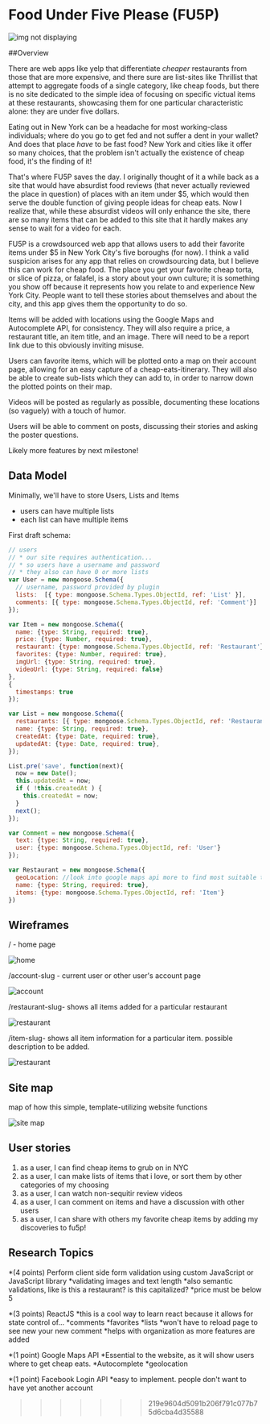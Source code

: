 # Food Under Five Please (FU5P)

![img not displaying](/images/fu5p/fu5pLogo2.png?raw=true "Optional Title")

##Overview

There are web apps like yelp that differentiate *cheaper* restaurants from those that are more expensive, and there sure are list-sites like Thrillist that attempt to aggregate foods of a single category, like cheap foods, but there is no site dedicated to the simple idea of focusing on specific victual items at these restaurants, showcasing them for one particular characteristic alone: they are under five dollars.

Eating out in New York can be a headache for most working-class individuals; where do you go to get fed and not suffer a dent in your wallet? And does that place *have* to be fast food? New York and cities like it offer so many choices, that the problem isn't actually the existence of cheap food, it's the finding of it!

That's where FU5P saves the day. I originally thought of it a while back as a site that would have absurdist food reviews (that never actually reviewed the place in question) of places with an item under $5, which would then serve the double function of giving people ideas for cheap eats. Now I realize that, while these absurdist videos will only enhance the site, there are so many items that can be added to this site that it hardly makes any sense to wait for a video for each.

FU5P is a crowdsourced web app that allows users to add their favorite items under $5 in New York City's five boroughs (for now). I think a valid suspicion arises for any app that relies on crowdsourcing data, but I believe this can work for cheap food. The place you get your favorite cheap torta, or slice of pizza, or falafel, is a story about your own culture; it is something you show off because it represents how you relate to and experience New York City. People want to tell these stories about themselves and about the city, and this app gives them the opportunity to do so.

Items will be added with locations using the Google Maps and Autocomplete API, for consistency. They will also require a price, a restaurant title, an item title, and an image. There will need to be a report link due to this obviously inviting misuse.

Users can favorite items, which will be plotted onto a map on their account page, allowing for an easy capture of a cheap-eats-itinerary. They will also be able to create sub-lists which they can add to, in order to narrow down the plotted points on their map.

Videos will be posted as regularly as possible, documenting these locations (so vaguely) with a touch of humor.

Users will be able to comment on posts, discussing their stories and asking the poster questions.

Likely more features by next milestone!

## Data Model
Minimally, we'll have to store Users, Lists and Items

* users can have multiple lists
* each list can have multiple items

First draft schema:

```javascript
// users
// * our site requires authentication...
// * so users have a username and password
// * they also can have 0 or more lists
var User = new mongoose.Schema({
  // username, password provided by plugin
  lists:  [{ type: mongoose.Schema.Types.ObjectId, ref: 'List' }],
  comments: [{ type: mongoose.Schema.Types.ObjectId, ref: 'Comment'}]
});

var Item = new mongoose.Schema({
  name: {type: String, required: true},
  price: {type: Number, required: true},
  restaurant: {type: mongoose.Schema.Types.ObjectId, ref: 'Restaurant'},
  favorites: {type: Number, required: true},
  imgUrl: {type: String, required: true},
  videoUrl: {type: String, required: false}
},
{
  timestamps: true
});

var List = new mongoose.Schema({
  restaurants: [{ type: mongoose.Schema.Types.ObjectId, ref: 'Restaurant' }],
  name: {type: String, required: true},
  createdAt: {type: Date, required: true},
  updatedAt: {type: Date, required: true},
});

List.pre('save', function(next){
  now = new Date();
  this.updatedAt = now;
  if ( !this.createdAt ) {
    this.createdAt = now;
  }
  next();
});

var Comment = new mongoose.Schema({
  text: {type: String, required: true},
  user: {type: mongoose.Schema.Types.ObjectId, ref: 'User'}
});

var Restaurant = new mongoose.Schema({
  geoLocation: //look into google maps api more to find most suitable type (probably number array)
  name: {type: String, required: true},
  items: {type: mongoose.Schema.Types.ObjectId, ref: 'Item'}
})
```

## Wireframes

/ - home page

![home](images/mockup/home.JPG)

/account-slug - current user or other user's account page

![account](images/mockup/account.JPG)

/restaurant-slug- shows all items added for a particular restaurant

![restaurant](images/mockup/restaurant.JPG)

/item-slug- shows all item information for a particular item. possible description to be added.

![restaurant](images/mockup/item.JPG)

## Site map

map of how this simple, template-utilizing website functions

![site map](images/mockup/sitemap.JPG)

## User stories

1. as a user, I can find cheap items to grub on in NYC
2. as a user, I can make lists of items that i love, or sort them by other categories of my choosing
3. as a user, I can watch non-sequitir review videos
4. as a user, I can comment on items and have a discussion with other users
5. as a user, I can share with others my favorite cheap items by adding my discoveries to fu5p!

## Research Topics

*(4 points) Perform client side form validation using custom JavaScript or JavaScript library
  *validating images and text length
  *also semantic validations, like is this a restaurant? is this capitalized?
  *price must be below 5

*(3 points) ReactJS
  *this is a cool way to learn react because it allows for state control of...
    *comments
    *favorites
    *lists
  *won't have to reload page to see new your new comment
  *helps with organization as more features are added

*(1 point) Google Maps API
  *Essential to the website, as it will show users where to get cheap eats.
  *Autocomplete
  *geolocation

*(1 point) Facebook Login API
  *easy to implement. people don't want to have yet another account
>>>>>>> 219e9604d5091b206f791c077b75d6cba4d35588
